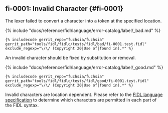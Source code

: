 ## fi-0001: Invalid Character {#fi-0001}

The lexer failed to convert a character into a token at
the specified location.

{% include "docs/reference/fidl/language/error-catalog/label/_bad.md" %}

```fidl
{% includecode gerrit_repo="fuchsia/fuchsia" gerrit_path="tools/fidl/fidlc/tests/fidl/bad/fi-0001.test.fidl" exclude_regexp="\/\/ (Copyright 20|Use of|found in).*" %}
```

An invalid character should be fixed by substitution or removal.

{% include "docs/reference/fidl/language/error-catalog/label/_good.md" %}

```fidl
{% includecode gerrit_repo="fuchsia/fuchsia" gerrit_path="tools/fidl/fidlc/tests/fidl/good/fi-0001.test.fidl" exclude_regexp="\/\/ (Copyright 20|Use of|found in).*" %}
```

Invalid characters are location dependent. Please refer to the
[FIDL language specification](/docs/reference/fidl/language/language.md) to determine
which characters are permitted in each part of the FIDL syntax.
